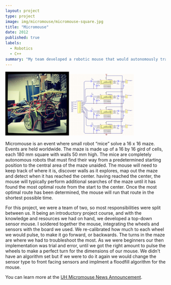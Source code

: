 ```yaml
---
layout: project
type: project
image: img/micromouse/micromouse-square.jpg
title: "Micromouse"
date: 2012
published: true
labels:
  - Robotics
  - C++
summary: "My team developed a robotic mouse that would autonomously traverse a 16x16 maze."
---
```


<div class="text-center p-4">
  <img width="200px" src="../img/micromouse/micromouse-robot.png" class="img-thumbnail" >
  <img width="200px" src="../img/micromouse/micromouse-circuit.png" class="img-thumbnail" >
</div>

Micromouse is an event where small robot “mice” solve a 16 x 16 maze.  Events are held worldwide.  The maze is made up of a 16 by 16 gird of cells, each 180 mm square with walls 50 mm high.  The mice are completely autonomous robots that must find their way from a predetermined starting position to the central area of the maze unaided.  The mouse will need to keep track of where it is, discover walls as it explores, map out the maze and detect when it has reached the center.  having reached the center, the mouse will typically perform additional searches of the maze until it has found the most optimal route from the start to the center.  Once the most optimal route has been determined, the mouse will run that route in the shortest possible time.

For this project, we were a team of two, so most responsibilities were split between us.  It being an introductory project course, and with the knowledge and resources we had on hand, we developed a top-down sensor mouse.  I soldered together the mouse, integrating the wheels and sensors with the board we used.  We re-calibrated how much to each wheel we would pulse, to make it go forward, or backwards.  The turns in the maze are where we had to troubleshoot the most.  As we were beginners our then implementation was trial and error, until we got the right amount to pulse the wheels to make a perfect turn for the dimensions of our mouse.  We didn't have an algorithm set but if we were to do it again we would change the sensor type to front facing sensors and implment a floodfill algorithm for the mouse.


You can learn more at the [UH Micromouse News Announcement](https://manoa.hawaii.edu/news/article.php?aId=2857).
